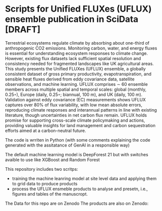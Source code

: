 # Scripts for Unified FLUXes (UFLUX) ensemble publication in SciData [DRAFT]

Terrestrial ecosystems regulate climate by absorbing about one-third of anthropogenic CO2 emissions. Monitoring carbon,
water, and energy fluxes is essential for understanding ecosystem responses to climate change. However, existing flux datasets
lack sufficient spatial resolution and consistency needed for fragmented landscapes like UK agricultural areas. This study
presents the Unified FLUXes (UFLUX) ensemble, a globally consistent dataset of gross primary productivity, evapotranspiration,
and sensible heat fluxes derived from eddy covariance data, satellite observations, and machine learning. UFLUX comprises
∼ 60 ensemble members across multiple spatial and temporal scales: global (monthly, 0.25◦), Europe (daily, 0.25◦; biannual,
100 m), and UK (daily, 100 m). Validation against eddy covariance (EC) measurements shows UFLUX captures over 80% of flux
variability, with low mean absolute errors, reproducing climate responses and interannual patterns in line with existing literature,
though uncertainties in net carbon flux remain. UFLUX holds promise for supporting cross-scale climate policymaking and
actions, providing valuable insights for land management and carbon sequestration efforts aimed at a carbon-neutral future.

The code is wrriten in Python (with some comments explaining the code generated with the assitatance of GenAI in a responsible way) 

The default machine learning model is DeepForest 21 but with switches avaible to use like XGBoost and Random Forest

This repository includes two scritps:
- training the machine leanring model at site level data and applying them to grid data to produce products
- process the UFLUX ensmeble products to analyse and presetn, i.e., figures and tables of the manuscropt.

The Data for this repo are on Zenodo
The products are also on Zenodo:




